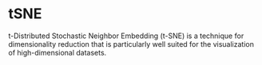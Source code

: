 # tSNE
t-Distributed Stochastic Neighbor Embedding (t-SNE) is a technique for dimensionality reduction that is particularly well suited for the visualization of high-dimensional datasets.
